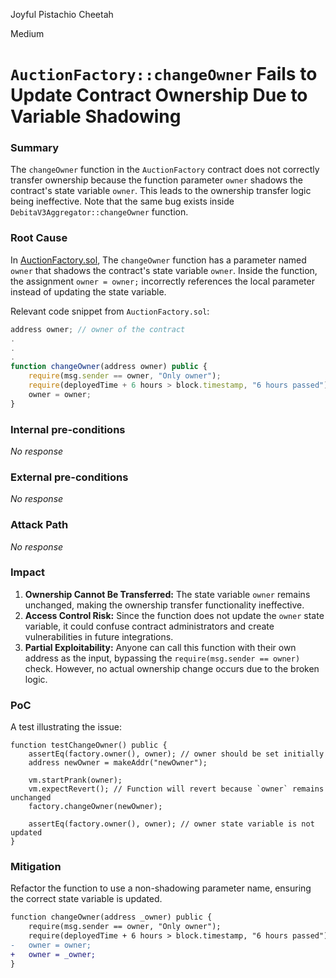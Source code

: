 Joyful Pistachio Cheetah

Medium

# `AuctionFactory::changeOwner` Fails to Update Contract Ownership Due to Variable Shadowing

### Summary

The `changeOwner` function in the `AuctionFactory` contract does not correctly transfer ownership because the function parameter `owner` shadows the contract's state variable `owner`. This leads to the ownership transfer logic being ineffective.
Note that the same bug exists inside `DebitaV3Aggregator::changeOwner` function.

### Root Cause
In [AuctionFactory.sol](https://github.com/sherlock-audit/2024-11-debita-finance-v3/blob/main/Debita-V3-Contracts/contracts/auctions/AuctionFactory.sol#L218), The `changeOwner` function has a parameter named `owner` that shadows the contract's state variable `owner`. Inside the function, the assignment `owner = owner;` incorrectly references the local parameter instead of updating the state variable.

Relevant code snippet from `AuctionFactory.sol`:
```javascript
address owner; // owner of the contract
.
.
.
function changeOwner(address owner) public {
    require(msg.sender == owner, "Only owner");
    require(deployedTime + 6 hours > block.timestamp, "6 hours passed");
    owner = owner;
}
```

### Internal pre-conditions

_No response_

### External pre-conditions

_No response_

### Attack Path

_No response_

### Impact

1. **Ownership Cannot Be Transferred:** The state variable `owner` remains unchanged, making the ownership transfer functionality ineffective.
2. **Access Control Risk:** Since the function does not update the `owner` state variable, it could confuse contract administrators and create vulnerabilities in future integrations.
3. **Partial Exploitability:** Anyone can call this function with their own address as the input, bypassing the `require(msg.sender == owner)` check. However, no actual ownership change occurs due to the broken logic.


### PoC

A test illustrating the issue:
```solidity
function testChangeOwner() public {
    assertEq(factory.owner(), owner); // owner should be set initially
    address newOwner = makeAddr("newOwner");

    vm.startPrank(owner);
    vm.expectRevert(); // Function will revert because `owner` remains unchanged
    factory.changeOwner(newOwner);

    assertEq(factory.owner(), owner); // owner state variable is not updated
}
```

### Mitigation

Refactor the function to use a non-shadowing parameter name, ensuring the correct state variable is updated.
```diff
function changeOwner(address _owner) public {
    require(msg.sender == owner, "Only owner");
    require(deployedTime + 6 hours > block.timestamp, "6 hours passed");
-   owner = owner;
+   owner = _owner;
}
```